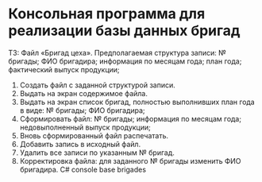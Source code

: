 # Консольная программа для реализации базы данных бригад
ТЗ:
Файл «Бригад цеха».
Предполагаемая структура записи:
№ бригады;
ФИО бригадира;
информация по месяцам года;
план года;
фактический выпуск продукции;
1. Создать файл с заданной структурой записи.
2. Выдать на экран содержимое файла.
3. Выдать на экран список бригад, полностью выполнивших план года в виде:
№ бригады;
ФИО бригадира;
4. Сформировать файл:
№ бригады;
информация по месяцам года;
недовыполненный выпуск продукции;
5. Вновь сформированный файл распечатать.
6. Добавить запись в исходный файл.
7. Удалить все записи по указанным № бригад.
8. Корректировка файла: для заданного № бригады изменить ФИО бригадира.
C# console base brigades
